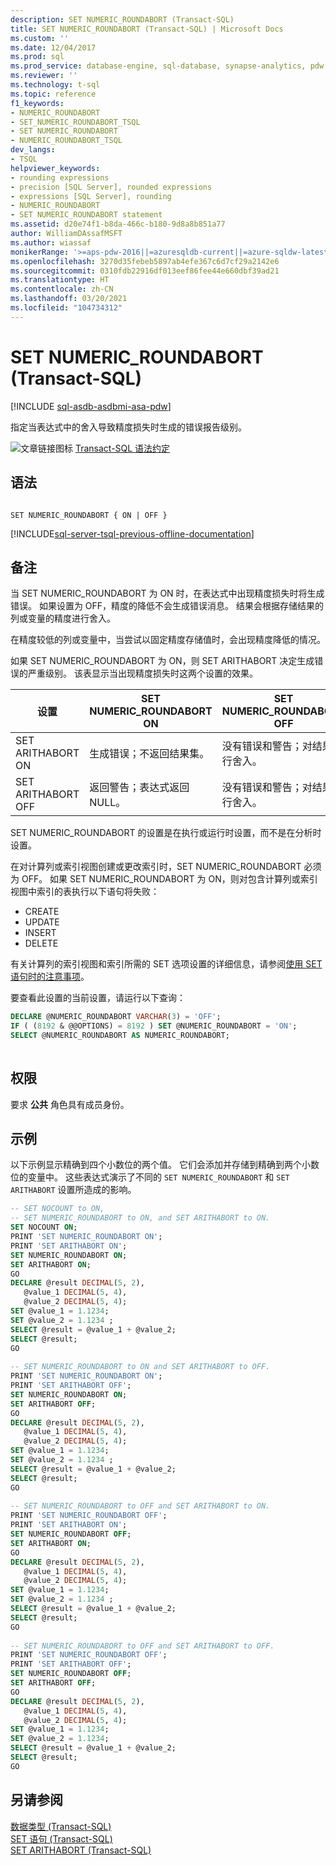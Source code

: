 ```yaml
---
description: SET NUMERIC_ROUNDABORT (Transact-SQL)
title: SET NUMERIC_ROUNDABORT (Transact-SQL) | Microsoft Docs
ms.custom: ''
ms.date: 12/04/2017
ms.prod: sql
ms.prod_service: database-engine, sql-database, synapse-analytics, pdw
ms.reviewer: ''
ms.technology: t-sql
ms.topic: reference
f1_keywords:
- NUMERIC_ROUNDABORT
- SET_NUMERIC_ROUNDABORT_TSQL
- SET NUMERIC_ROUNDABORT
- NUMERIC_ROUNDABORT_TSQL
dev_langs:
- TSQL
helpviewer_keywords:
- rounding expressions
- precision [SQL Server], rounded expressions
- expressions [SQL Server], rounding
- NUMERIC_ROUNDABORT
- SET NUMERIC_ROUNDABORT statement
ms.assetid: d20e74f1-b8da-466c-b180-9d8a8b851a77
author: WilliamDAssafMSFT
ms.author: wiassaf
monikerRange: '>=aps-pdw-2016||=azuresqldb-current||=azure-sqldw-latest||>=sql-server-2016||>=sql-server-linux-2017||=azuresqldb-mi-current'
ms.openlocfilehash: 3270d35febeb5897ab4efe367c6d7cf29a2142e6
ms.sourcegitcommit: 0310fdb22916df013eef86fee44e660dbf39ad21
ms.translationtype: HT
ms.contentlocale: zh-CN
ms.lasthandoff: 03/20/2021
ms.locfileid: "104734312"
---
```

# <a name="set-numeric_roundabort-transact-sql"></a>SET NUMERIC_ROUNDABORT (Transact-SQL)
[!INCLUDE [sql-asdb-asdbmi-asa-pdw](../../includes/applies-to-version/sql-asdb-asdbmi-asa-pdw.md)]

指定当表达式中的舍入导致精度损失时生成的错误报告级别。  
  
![文章链接图标](../../database-engine/configure-windows/media/topic-link.gif "文章链接图标") [Transact-SQL 语法约定](../../t-sql/language-elements/transact-sql-syntax-conventions-transact-sql.md)  

## <a name="syntax"></a>语法

```syntaxsql

SET NUMERIC_ROUNDABORT { ON | OFF }
```
  
[!INCLUDE[sql-server-tsql-previous-offline-documentation](../../includes/sql-server-tsql-previous-offline-documentation.md)]

## <a name="remarks"></a>备注
当 SET NUMERIC_ROUNDABORT 为 ON 时，在表达式中出现精度损失时将生成错误。 如果设置为 OFF，精度的降低不会生成错误消息。 结果会根据存储结果的列或变量的精度进行舍入。  
  
在精度较低的列或变量中，当尝试以固定精度存储值时，会出现精度降低的情况。  
  
如果 SET NUMERIC_ROUNDABORT 为 ON，则 SET ARITHABORT 决定生成错误的严重级别。 该表显示当出现精度损失时这两个设置的效果。  
  
|设置|SET NUMERIC_ROUNDABORT ON|SET NUMERIC_ROUNDABORT OFF|
|-------------|--------------------------------|---------------------------------|
|SET ARITHABORT ON|生成错误；不返回结果集。|没有错误和警告；对结果进行舍入。|  
|SET ARITHABORT OFF|返回警告；表达式返回 NULL。|没有错误和警告；对结果进行舍入。|  

SET NUMERIC_ROUNDABORT 的设置是在执行或运行时设置，而不是在分析时设置。

在对计算列或索引视图创建或更改索引时，SET NUMERIC_ROUNDABORT 必须为 OFF。 如果 SET NUMERIC_ROUNDABORT 为 ON，则对包含计算列或索引视图中索引的表执行以下语句将失败：

- CREATE 
- UPDATE 
- INSERT 
- DELETE 

有关计算列的索引视图和索引所需的 SET 选项设置的详细信息，请参阅[使用 SET 语句时的注意事项](../../t-sql/statements/set-statements-transact-sql.md#considerations-when-you-use-the-set-statements)。
  
要查看此设置的当前设置，请运行以下查询：
  
```sql
DECLARE @NUMERIC_ROUNDABORT VARCHAR(3) = 'OFF';  
IF ( (8192 & @@OPTIONS) = 8192 ) SET @NUMERIC_ROUNDABORT = 'ON';  
SELECT @NUMERIC_ROUNDABORT AS NUMERIC_ROUNDABORT;  
  
```  
  
## <a name="permissions"></a>权限  
要求 **公共** 角色具有成员身份。  
  
## <a name="examples"></a>示例  
以下示例显示精确到四个小数位的两个值。 它们会添加并存储到精确到两个小数位的变量中。 这些表达式演示了不同的 `SET NUMERIC_ROUNDABORT` 和 `SET ARITHABORT` 设置所造成的影响。  
  
```sql
-- SET NOCOUNT to ON,   
-- SET NUMERIC_ROUNDABORT to ON, and SET ARITHABORT to ON.  
SET NOCOUNT ON;  
PRINT 'SET NUMERIC_ROUNDABORT ON';  
PRINT 'SET ARITHABORT ON';  
SET NUMERIC_ROUNDABORT ON;  
SET ARITHABORT ON;  
GO  
DECLARE @result DECIMAL(5, 2),  
   @value_1 DECIMAL(5, 4),   
   @value_2 DECIMAL(5, 4);  
SET @value_1 = 1.1234;  
SET @value_2 = 1.1234 ;  
SELECT @result = @value_1 + @value_2;  
SELECT @result;  
GO  
  
-- SET NUMERIC_ROUNDABORT to ON and SET ARITHABORT to OFF.  
PRINT 'SET NUMERIC_ROUNDABORT ON';  
PRINT 'SET ARITHABORT OFF';  
SET NUMERIC_ROUNDABORT ON;  
SET ARITHABORT OFF;  
GO  
DECLARE @result DECIMAL(5, 2),  
   @value_1 DECIMAL(5, 4),   
   @value_2 DECIMAL(5, 4);  
SET @value_1 = 1.1234;  
SET @value_2 = 1.1234 ;  
SELECT @result = @value_1 + @value_2;  
SELECT @result;  
GO  
  
-- SET NUMERIC_ROUNDABORT to OFF and SET ARITHABORT to ON.  
PRINT 'SET NUMERIC_ROUNDABORT OFF';  
PRINT 'SET ARITHABORT ON';  
SET NUMERIC_ROUNDABORT OFF;  
SET ARITHABORT ON;  
GO  
DECLARE @result DECIMAL(5, 2),  
   @value_1 DECIMAL(5, 4),   
   @value_2 DECIMAL(5, 4);  
SET @value_1 = 1.1234;  
SET @value_2 = 1.1234 ;  
SELECT @result = @value_1 + @value_2;  
SELECT @result;  
GO  
  
-- SET NUMERIC_ROUNDABORT to OFF and SET ARITHABORT to OFF.  
PRINT 'SET NUMERIC_ROUNDABORT OFF';  
PRINT 'SET ARITHABORT OFF';  
SET NUMERIC_ROUNDABORT OFF;  
SET ARITHABORT OFF;  
GO  
DECLARE @result DECIMAL(5, 2),  
   @value_1 DECIMAL(5, 4),   
   @value_2 DECIMAL(5, 4);  
SET @value_1 = 1.1234;  
SET @value_2 = 1.1234;  
SELECT @result = @value_1 + @value_2;  
SELECT @result;  
GO  
```  
  
## <a name="see-also"></a>另请参阅  
[数据类型 (Transact-SQL)](../../t-sql/data-types/data-types-transact-sql.md)   
[SET 语句 (Transact-SQL)](../../t-sql/statements/set-statements-transact-sql.md)   
[SET ARITHABORT (Transact-SQL)](../../t-sql/statements/set-arithabort-transact-sql.md)  
  
  
